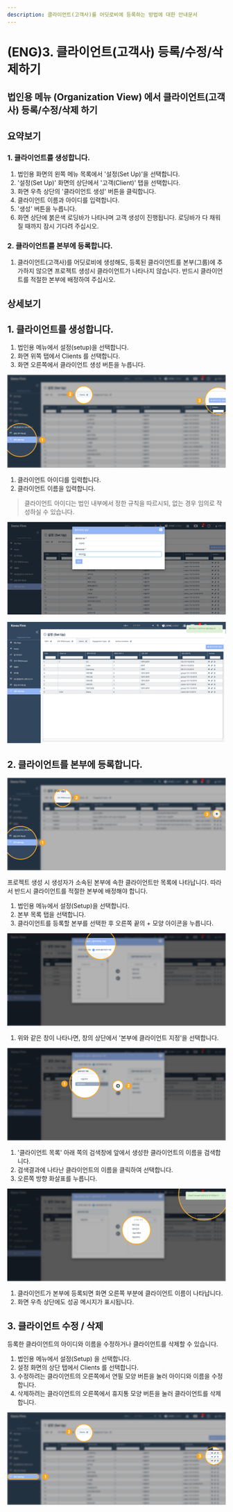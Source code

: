 ```yaml
---
description: 클라이언트(고객사)를 어딧로비에 등록하는 방법에 대한 안내문서
---
```


# \(ENG\)3. 클라이언트\(고객사\) 등록/수정/삭제하기

## 법인용 메뉴 \(Organization View\) 에서 클라이언트\(고객사\) 등록/수정/삭제 하기

## 요약보기

### 1. 클라이언트를 생성합니다.

1. 법인용 화면의 왼쪽 메뉴 목록에서 '설정\(Set Up\)'을 선택합니다.
2. '설정\(Set Up\)' 화면의 상단에서 '고객\(Client\)' 탭을 선택합니다.
3. 화면 우측 상단의 '클라이언트 생성' 버튼을 클릭합니다.
4. 클라이언트 이름과 아이디를 입력합니다. 
5. '생성' 버튼을 누릅니다. 
6. 화면 상단에 붉은색 로딩바가 나타나며 고객 생성이 진행됩니다. 로딩바가 다 채워질 때까지 잠시 기다려 주십시오.  

### 2. 클라이언트를 본부에 등록합니다.

1. 클라이언트\(고객사\)를 어딧로비에 생성해도, 등록된 클라이언트를 본부\(그룹\)에 추가하지 않으면 프로젝트 생성시 클라이언트가 나타나지 않습니다. 반드시 클라이언트를 적절한 본부에 배정하여 주십시오. 

## 상세보기

## 1. 클라이언트를 생성합니다.

1. 법인용 메뉴에서 설정\(setup\)을 선택합니다. 
2. 화면 위쪽 탭에서 Clients 를 선택합니다. 
3. 화면 오른쪽에서 클라이언트 생성 버튼을 누릅니다. 

![](../../../.gitbook/assets/add_client_1.jpg)

1. 클라이언트 아이디를 입력합니다. 
2. 클라이언트 이름을 입력합니다. 

> 클라이언트 아이디는 법인 내부에서 정한 규칙을 따르시되, 없는 경우 임의로 작성하실 수 있습니다.

![](../../../.gitbook/assets/add_client_2.jpg)

![&#xD654;&#xBA74; &#xC624;&#xB978;&#xCABD; &#xC704;&#xC5D0; &#xC131;&#xACF5; &#xC54C;&#xB78C;&#xC774; &#xB098;&#xD0C0;&#xB0A9;&#xB2C8;&#xB2E4;. ](../../../.gitbook/assets/a_3_3.jpg)

## 2. 클라이언트를 본부에 등록합니다.

![&#xBC95;&#xC778;&#xC6A9; &#xBA54;&#xB274; &amp;gt; &#xBCF8;&#xBD80; &#xBAA9;&#xB85D;](../../../.gitbook/assets/add_client_3.jpg)

프로젝트 생성 시 생성자가 소속된 본부에 속한 클라이언트만 목록에 나타납니다. 따라서 반드시 클라이언트를 적절한 본부에 배정해야 합니다.

1. 법인용 메뉴에서 설정\(Setup\)을 선택합니다. 
2. 본부 목록 탭을 선택합니다. 
3. 클라이언트를 등록할 본부를 선택한 후 오른쪽 끝의 + 모양 아이콘을 누릅니다. 

![&#xC0AC;&#xC6A9;&#xC790; &#xBC0F; &#xD074;&#xB77C;&#xC774;&#xC5B8;&#xD2B8; &#xC9C0;&#xC815; &#xCC3D;&#xC774; &#xB098;&#xD0C0;&#xB0A9;&#xB2C8;&#xB2E4;. ](../../../.gitbook/assets/add_client_4.jpg)

1. 위와 같은 창이 나타나면, 창의 상단에서 '본부에 클라이언트 지정'을 선택합니다. 

![&#xAC80;&#xC0C9;&#xCC3D;&#xC5D0; &#xC55E;&#xC5D0;&#xC11C; &#xB4F1;&#xB85D;&#xD55C; &#xD074;&#xB77C;&#xC774;&#xC5B8;&#xD2B8;&#xC758; &#xC774;&#xB984;&#xC744; &#xAC80;&#xC0C9;&#xD558;&#xC5EC; &#xBCF8;&#xBD80;&#xC5D0; &#xBC30;&#xC815;&#xD569;&#xB2C8;&#xB2E4;. ](../../../.gitbook/assets/add_client_7.jpg)

1. '클라이언트 목록' 아래 쪽의 검색창에 앞에서 생성한 클라이언트의 이름을 검색합니다. 
2. 검색결과에 나타난 클라이언트의 이름을 클릭하여 선택합니다.
3. 오른쪽 방향 화살표를 누릅니다.  

![&#xD074;&#xB77C;&#xC774;&#xC5B8;&#xD2B8;&#xAC00; &#xBCF8;&#xBD80;&#xC5D0; &#xB4F1;&#xB85D;&#xB41C; &#xAC83;&#xC744; &#xD655;&#xC778;&#xD560; &#xC218; &#xC788;&#xC2B5;&#xB2C8;&#xB2E4;. ](../../../.gitbook/assets/add_client_8.jpg)

1. 클라이언트가 본부에 등록되면 화면 오른쪽 부분에 클라이언트 이름이 나타납니다. 
2. 화면 우측 상단에도 성공 메시지가 표시됩니다. 

## 3. 클라이언트 수정 / 삭제

등록한 클라이언트의 아이디와 이름을 수정하거나 클라이언트를 삭제할 수 있습니다.

1. 법인용 메뉴에서 설정\(Setup\) 을 선택합니다. 
2. 설정 화면의 상단 탭에서 Clients 를 선택합니다. 
3. 수정하려는 클라이언트의 오른쪽에서 연필 모양 버튼을 눌러 아이디와 이름을 수정합니다.  
4. 삭제하려는 클라이언트의 오른쪽에서 휴지통 모양 버튼을 눌러 클라이언트를 삭제합니다.  

![](../../../.gitbook/assets/add_client_9.jpg)

